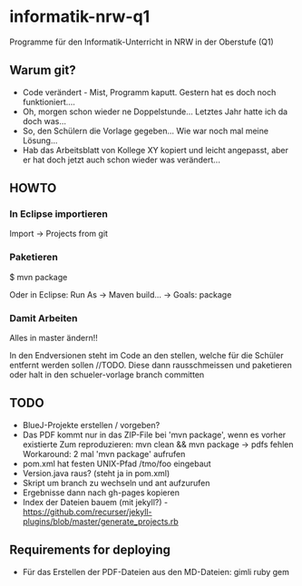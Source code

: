 # informatik-nrw-q1

Programme für den Informatik-Unterricht in NRW in der Oberstufe (Q1)

## Warum git?

* Code verändert - Mist, Programm kaputt. Gestern hat es doch noch funktioniert....
* Oh, morgen schon wieder ne Doppelstunde... Letztes Jahr hatte ich da doch was...
* So, den Schülern die Vorlage gegeben... Wie war noch mal meine Lösung...
* Hab das Arbeitsblatt von Kollege XY kopiert und leicht angepasst, aber er hat doch jetzt auch schon wieder was verändert...

## HOWTO

### In Eclipse importieren
Import -> Projects from git 

### Paketieren
$ mvn package

Oder in Eclipse: Run As -> Maven build... -> Goals: package

### Damit Arbeiten

Alles in master ändern!!

In den Endversionen steht im Code an den stellen, welche für die Schüler entfernt werden sollen //TODO.
Diese dann rausschmeissen und paketieren
oder halt in den schueler-vorlage branch committen

## TODO
* BlueJ-Projekte erstellen / vorgeben?
* Das PDF kommt nur in das ZIP-File bei 'mvn package', wenn es vorher existierte
Zum reproduzieren: mvn clean && mvn package -> pdfs fehlen 
Workaround: 2 mal 'mvn package' aufrufen
* pom.xml hat festen UNIX-Pfad /tmo/foo eingebaut
* Version.java raus? (steht ja in pom.xml)
* Skript um branch zu wechseln und ant aufzurufen
* Ergebnisse dann nach gh-pages kopieren
* Index der Dateien bauem (mit jekyll?) - https://github.com/recurser/jekyll-plugins/blob/master/generate_projects.rb

## Requirements for deploying
* Für das Erstellen der PDF-Dateien aus den MD-Dateien: gimli ruby gem
